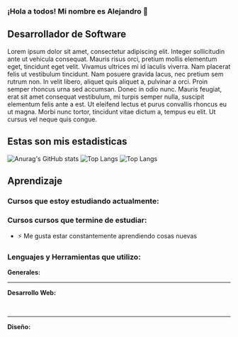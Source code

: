 
### ¡Hola a todos! Mi nombre es Alejandro  <!-- - aka [Mr-T-Bones][Facebook] -->👋

##  Desarrollador de Software
 Lorem ipsum dolor sit amet, consectetur adipiscing elit. Integer sollicitudin ante ut vehicula consequat. Mauris risus orci, pretium mollis elementum eget, tincidunt eget velit. Vivamus ultrices mi id iaculis viverra. Nam placerat felis ut vestibulum tincidunt. Nam posuere gravida lacus, nec pretium sem rutrum non. In velit libero, aliquet quis aliquet a, pulvinar a orci. Proin semper rhoncus urna sed accumsan. Donec in odio nunc. Mauris feugiat, erat sit amet consequat vestibulum, mi turpis semper nulla, suscipit elementum felis ante a est. Ut eleifend lectus et purus convallis rhoncus eu ut magna. Morbi nunc tortor, tincidunt vitae dictum a, tempus eu elit. Ut cursus vel neque quis congue.


## Estas son mis estadisticas

![Anurag's GitHub stats](https://github-readme-stats.vercel.app/api?username=Mr-T-Bones&theme=dark)
![Top Langs](https://github-readme-stats.vercel.app/api/top-langs/?username=Mr-T-Bones&layout=donut&theme=radical)
![Top Langs](https://github-readme-stats.vercel.app/api/top-langs/?username=Mr-T-Bones&langs_count=8&theme=tokyonight)

## Aprendizaje

### Cursos que estoy estudiando actualmente:




### Cursos cursos que termine de estudiar:



- ⚡ Me gusta estar constantemente aprendiendo cosas nuevas

### Lenguajes y Herramientas que utilizo:

__Generales:__ 

---
__Desarrollo Web:__
<br />

<br />

---
__Diseño:__

#

